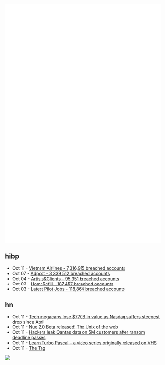 ![Metrics](https://raw.githubusercontent.com/phixion/phixion/master/metrics.svg)

## hibp

<!--
for https://github.com/phixion/phixion/blob/main/.github/workflows/feeds.yml
-->
<!--START_SECTION:haveibeenpwnd-->
- Oct 11 - [Vietnam Airlines - 7,316,915 breached accounts](https://haveibeenpwned.com/Breach/VietnamAirlines)
- Oct 07 - [Adpost - 3,339,512 breached accounts](https://haveibeenpwned.com/Breach/Adpost)
- Oct 04 - [Artists&Clients - 95,351 breached accounts](https://haveibeenpwned.com/Breach/ArtistsNClients)
- Oct 03 - [HomeRefill - 187,457 breached accounts](https://haveibeenpwned.com/Breach/HomeRefill)
- Oct 03 - [Latest Pilot Jobs - 118,864 breached accounts](https://haveibeenpwned.com/Breach/LatestPilotJobs)
<!--END_SECTION:haveibeenpwnd-->

## hn

<!--
for https://github.com/phixion/phixion/blob/main/.github/workflows/feeds.yml
-->
<!--START_SECTION:hn-->
- Oct 11 - [Tech megacaps lose $770B in value as Nasdaq suffers steepest drop since April](https://www.cnbc.com/2025/10/10/tech-megacaps-market-cap-mag-7.html)
- Oct 11 - [Nue 2.0 Beta released! The Unix of the web](https://nuejs.org/blog/2.0/)
- Oct 11 - [Hackers leak Qantas data on 5M customers after ransom deadline passes](https://www.theguardian.com/business/2025/oct/11/hackers-leak-qantas-data-containing-5-million-customer-records-after-ransom-deadline-passes)
- Oct 11 - [Learn Turbo Pascal – a video series originally released on VHS](https://www.youtube.com/watch?v=UOtonwG3DXM)
- Oct 11 - [The <output> Tag](https://denodell.com/blog/html-best-kept-secret-output-tag)
<!--END_SECTION:hn-->

<!--
for https://yhype.me
-->
![](https://hit.yhype.me/github/profile?user_id=13013670)
